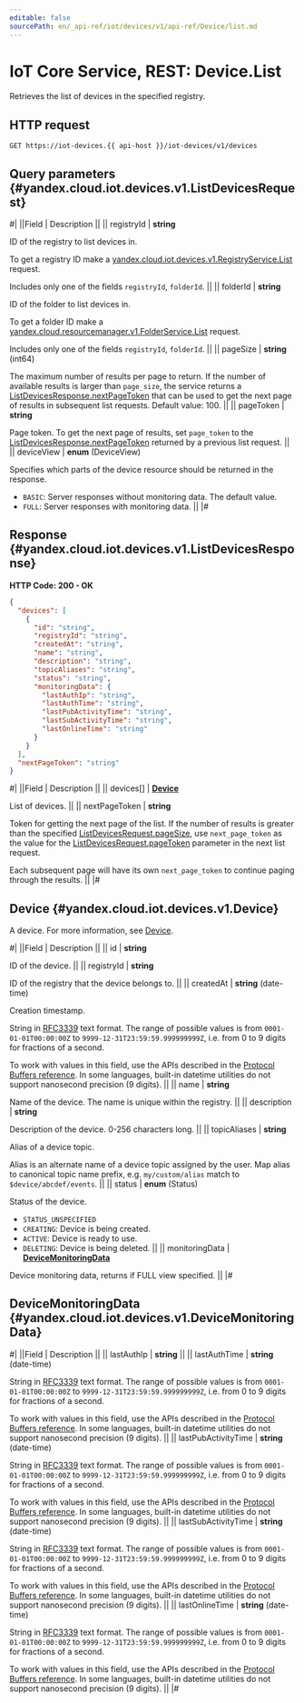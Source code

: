 ```yaml
---
editable: false
sourcePath: en/_api-ref/iot/devices/v1/api-ref/Device/list.md
---
```


# IoT Core Service, REST: Device.List

Retrieves the list of devices in the specified registry.

## HTTP request

```
GET https://iot-devices.{{ api-host }}/iot-devices/v1/devices
```

## Query parameters {#yandex.cloud.iot.devices.v1.ListDevicesRequest}

#|
||Field | Description ||
|| registryId | **string**

ID of the registry to list devices in.

To get a registry ID make a [yandex.cloud.iot.devices.v1.RegistryService.List](/docs/iot-core/api-ref/Registry/list#List) request.

Includes only one of the fields `registryId`, `folderId`. ||
|| folderId | **string**

ID of the folder to list devices in.

To get a folder ID make a [yandex.cloud.resourcemanager.v1.FolderService.List](/docs/resource-manager/api-ref/Folder/list#List) request.

Includes only one of the fields `registryId`, `folderId`. ||
|| pageSize | **string** (int64)

The maximum number of results per page to return. If the number of available
results is larger than `page_size`, the service returns a [ListDevicesResponse.nextPageToken](#yandex.cloud.iot.devices.v1.ListDevicesResponse)
that can be used to get the next page of results in subsequent list requests.
Default value: 100. ||
|| pageToken | **string**

Page token. To get the next page of results, set `page_token` to the
[ListDevicesResponse.nextPageToken](#yandex.cloud.iot.devices.v1.ListDevicesResponse) returned by a previous list request. ||
|| deviceView | **enum** (DeviceView)

Specifies which parts of the device resource should be returned
in the response.

- `BASIC`: Server responses without monitoring data.
The default value.
- `FULL`: Server responses with monitoring data. ||
|#

## Response {#yandex.cloud.iot.devices.v1.ListDevicesResponse}

**HTTP Code: 200 - OK**

```json
{
  "devices": [
    {
      "id": "string",
      "registryId": "string",
      "createdAt": "string",
      "name": "string",
      "description": "string",
      "topicAliases": "string",
      "status": "string",
      "monitoringData": {
        "lastAuthIp": "string",
        "lastAuthTime": "string",
        "lastPubActivityTime": "string",
        "lastSubActivityTime": "string",
        "lastOnlineTime": "string"
      }
    }
  ],
  "nextPageToken": "string"
}
```

#|
||Field | Description ||
|| devices[] | **[Device](#yandex.cloud.iot.devices.v1.Device)**

List of devices. ||
|| nextPageToken | **string**

Token for getting the next page of the list. If the number of results is greater than
the specified [ListDevicesRequest.pageSize](#yandex.cloud.iot.devices.v1.ListDevicesRequest), use `next_page_token` as the value
for the [ListDevicesRequest.pageToken](#yandex.cloud.iot.devices.v1.ListDevicesRequest) parameter in the next list request.

Each subsequent page will have its own `next_page_token` to continue paging through the results. ||
|#

## Device {#yandex.cloud.iot.devices.v1.Device}

A device. For more information, see [Device](/docs/iot-core/concepts/index#device).

#|
||Field | Description ||
|| id | **string**

ID of the device. ||
|| registryId | **string**

ID of the registry that the device belongs to. ||
|| createdAt | **string** (date-time)

Creation timestamp.

String in [RFC3339](https://www.ietf.org/rfc/rfc3339.txt) text format. The range of possible values is from
`0001-01-01T00:00:00Z` to `9999-12-31T23:59:59.999999999Z`, i.e. from 0 to 9 digits for fractions of a second.

To work with values in this field, use the APIs described in the
[Protocol Buffers reference](https://developers.google.com/protocol-buffers/docs/reference/overview).
In some languages, built-in datetime utilities do not support nanosecond precision (9 digits). ||
|| name | **string**

Name of the device. The name is unique within the registry. ||
|| description | **string**

Description of the device. 0-256 characters long. ||
|| topicAliases | **string**

Alias of a device topic.

Alias is an alternate name of a device topic assigned by the user. Map alias to canonical topic name prefix, e.g. `my/custom/alias` match to `$device/abcdef/events`. ||
|| status | **enum** (Status)

Status of the device.

- `STATUS_UNSPECIFIED`
- `CREATING`: Device is being created.
- `ACTIVE`: Device is ready to use.
- `DELETING`: Device is being deleted. ||
|| monitoringData | **[DeviceMonitoringData](#yandex.cloud.iot.devices.v1.DeviceMonitoringData)**

Device monitoring data, returns if FULL view specified. ||
|#

## DeviceMonitoringData {#yandex.cloud.iot.devices.v1.DeviceMonitoringData}

#|
||Field | Description ||
|| lastAuthIp | **string** ||
|| lastAuthTime | **string** (date-time)

String in [RFC3339](https://www.ietf.org/rfc/rfc3339.txt) text format. The range of possible values is from
`0001-01-01T00:00:00Z` to `9999-12-31T23:59:59.999999999Z`, i.e. from 0 to 9 digits for fractions of a second.

To work with values in this field, use the APIs described in the
[Protocol Buffers reference](https://developers.google.com/protocol-buffers/docs/reference/overview).
In some languages, built-in datetime utilities do not support nanosecond precision (9 digits). ||
|| lastPubActivityTime | **string** (date-time)

String in [RFC3339](https://www.ietf.org/rfc/rfc3339.txt) text format. The range of possible values is from
`0001-01-01T00:00:00Z` to `9999-12-31T23:59:59.999999999Z`, i.e. from 0 to 9 digits for fractions of a second.

To work with values in this field, use the APIs described in the
[Protocol Buffers reference](https://developers.google.com/protocol-buffers/docs/reference/overview).
In some languages, built-in datetime utilities do not support nanosecond precision (9 digits). ||
|| lastSubActivityTime | **string** (date-time)

String in [RFC3339](https://www.ietf.org/rfc/rfc3339.txt) text format. The range of possible values is from
`0001-01-01T00:00:00Z` to `9999-12-31T23:59:59.999999999Z`, i.e. from 0 to 9 digits for fractions of a second.

To work with values in this field, use the APIs described in the
[Protocol Buffers reference](https://developers.google.com/protocol-buffers/docs/reference/overview).
In some languages, built-in datetime utilities do not support nanosecond precision (9 digits). ||
|| lastOnlineTime | **string** (date-time)

String in [RFC3339](https://www.ietf.org/rfc/rfc3339.txt) text format. The range of possible values is from
`0001-01-01T00:00:00Z` to `9999-12-31T23:59:59.999999999Z`, i.e. from 0 to 9 digits for fractions of a second.

To work with values in this field, use the APIs described in the
[Protocol Buffers reference](https://developers.google.com/protocol-buffers/docs/reference/overview).
In some languages, built-in datetime utilities do not support nanosecond precision (9 digits). ||
|#